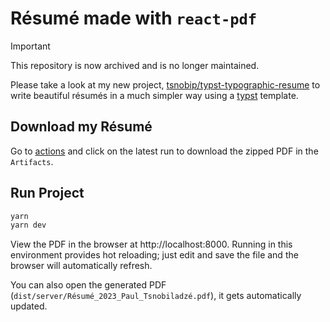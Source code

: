 # Résumé made with `react-pdf`

> [!IMPORTANT]  
> This repository is now archived and is no longer maintained.
>
> Please take a look at my new project, [tsnobip/typst-typographic-resume](https://github.com/tsnobip/typst-typographic-resume)
> to write beautiful résumés in a much simpler way using a [typst](https://typst.app/) template.

## Download my Résumé

Go to [actions](https://github.com/tsnobip/resume/actions/) and click on the
latest run to download the zipped PDF in the `Artifacts`.

## Run Project

```sh
yarn
yarn dev
```

View the PDF in the browser at http://localhost:8000.
Running in this environment provides hot reloading;
just edit and save the file and the browser will automatically refresh.

You can also open the generated PDF (`dist/server/Résumé_2023_Paul_Tsnobiladzé.pdf`),
it gets automatically updated.
